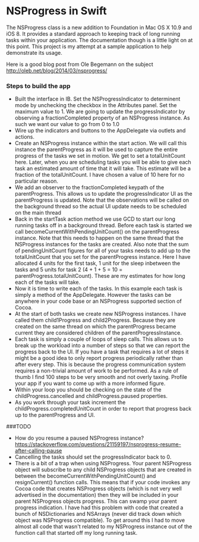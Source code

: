 # NSProgress in Swift

The NSProgress class is a new addition to Foundation in Mac OS X 10.9 and iOS 8. It provides a standard approach to keeping track of long running tasks within your application. The documentation though is a little light on at this point. This project is my attempt at a sample application to help demonstrate its usage.

Here is a good blog post from Ole Begemann on the subject http://oleb.net/blog/2014/03/nsprogress/

### Steps to build the app
- Built the interface in IB. Set the NSProgressIndicator to determinent mode by unchecking the checkbox in the Attributes panel. Set the maximum value to 1. We are going to update the progressIndicator by observing a fractionCompleted property of an NSProgress instance. As such we want our value to go from 0 to 1.0
- Wire up the indicators and buttons to the AppDelegate via outlets and actions.
- Create an NSProgress instance within the start action. We will call this instance the parentProgress as it will be used to capture the entire progress of the tasks we set in motion. We get to set a totalUnitCount here. Later, when you are scheduling tasks you will be able to give each task an estimated amount of time that it will take. This estimate will be a fraction of the totalUnitCount. I have chosen a value of 10 here for no particular reason.
- We add an observer to the fractionCompleted keypath of the parentProgress. This allows us to update the progressIndicator UI as the parentProgress is updated. Note that the observations will be called on the background thread so the actual UI update needs to be scheduled on the main thread
- Back in the startTask action method we use GCD to start our long running tasks off in a background thread. Before each task is started we call becomeCurrentWithPendingUnitCount() on the parentProgress instance. Note that this needs to happen on the same thread that the NSProgress instances for the tasks are created. Also note that the sum of pendingUnitCount figures for all of your tasks needs to add up to the totalUnitCount that you set for the parentProgress instance. Here I have allocated 4 units for the first task, 1 unit for the sleep inbetween the tasks and 5 units for task 2 (4 + 1 + 5 = 10 = parentProgress.totalUnitCount). These are my estimates for how long each of the tasks will take.
- Now it is time to write each of the tasks. In this example each task is simply a method of the AppDelegate. However the tasks can be anywhere in your code base or an NSProgress supported section of Cocoa. 
- At the start of both tasks we create new NSProgress instances. I have called them child1Progress and child2Progress. Because they are created on the same thread on which the parentProgress became current they are considered children of the parentProgressInstance. 
- Each task is simply a couple of loops of sleep calls. This allows us to break up the workload into a number of steps so that we can report the progress back to the UI. If you have a task that requires a lot of steps it might be a good idea to only report progress periodically rather than after every step. This is because the progress communication system requires a non-trivial amount of work to be performed. As a rule of thumb I find 100 steps to be very smooth and not overly taxing. Profile your app if you want to come up with a more informed figure.
- Within your loop you should be checking on the state of the childProgress.cancelled and childProgress.paused properties.
- As you work through your task increment the childProgress.completedUnitCount in order to report that progress back up to the parentProgress and UI. 


###TODO
- How do you resume a paused NSProgress instance? https://stackoverflow.com/questions/21159197/nsprogress-resume-after-calling-pause
- Cancelling the tasks should set the progressIndicator back to 0.
- There is a bit of a trap when using NSProgress. Your parent NSProgress object will subscribe to any child NSProgress objects that are created in between the becomeCurrentWithPendingUnitCount() and resignCurrent() function calls. This means that if your code invokes any Cocoa code that creates NSProgress objects (which is not very well advertised in the documentation) then they will be included in your parent NSProgress objects progress. This can swamp your parent progress indication. I have had this problem with code that created a bunch of NSDictionaries and NSArrays (never did track down which object was NSProgress compatible). To get around this I had to move almost all code that wasn't related to my NSProgress instance out of the function call that started off my long running task.



